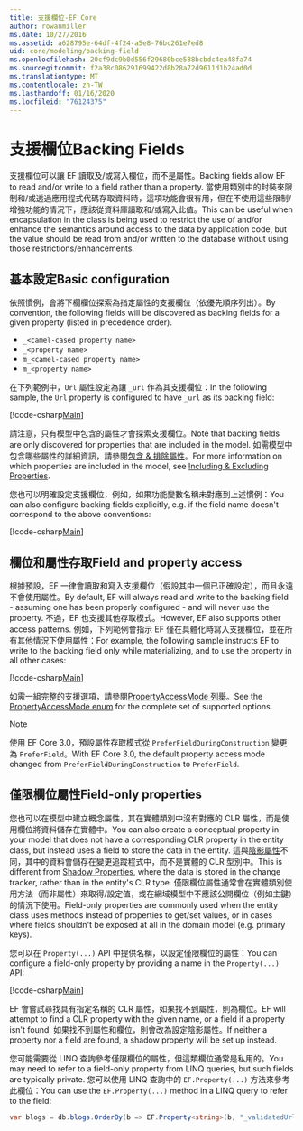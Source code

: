 ```yaml
---
title: 支援欄位-EF Core
author: rowanmiller
ms.date: 10/27/2016
ms.assetid: a628795e-64df-4f24-a5e8-76bc261e7ed8
uid: core/modeling/backing-field
ms.openlocfilehash: 20cf9dc9b0d556f29680bce588bcbdc4ea48fa74
ms.sourcegitcommit: f2a38c086291699422d8b28a72d9611d1b24ad0d
ms.translationtype: MT
ms.contentlocale: zh-TW
ms.lasthandoff: 01/16/2020
ms.locfileid: "76124375"
---
```

# <a name="backing-fields"></a><span data-ttu-id="66556-102">支援欄位</span><span class="sxs-lookup"><span data-stu-id="66556-102">Backing Fields</span></span>

<span data-ttu-id="66556-103">支援欄位可以讓 EF 讀取及/或寫入欄位，而不是屬性。</span><span class="sxs-lookup"><span data-stu-id="66556-103">Backing fields allow EF to read and/or write to a field rather than a property.</span></span> <span data-ttu-id="66556-104">當使用類別中的封裝來限制和/或透過應用程式代碼存取資料時，這項功能會很有用，但在不使用這些限制/增強功能的情況下，應該從資料庫讀取和/或寫入此值。</span><span class="sxs-lookup"><span data-stu-id="66556-104">This can be useful when encapsulation in the class is being used to restrict the use of and/or enhance the semantics around access to the data by application code, but the value should be read from and/or written to the database without using those restrictions/enhancements.</span></span>

## <a name="basic-configuration"></a><span data-ttu-id="66556-105">基本設定</span><span class="sxs-lookup"><span data-stu-id="66556-105">Basic configuration</span></span>

<span data-ttu-id="66556-106">依照慣例，會將下欄欄位探索為指定屬性的支援欄位（依優先順序列出）。</span><span class="sxs-lookup"><span data-stu-id="66556-106">By convention, the following fields will be discovered as backing fields for a given property (listed in precedence order).</span></span> 

* `_<camel-cased property name>`
* `_<property name>`
* `m_<camel-cased property name>`
* `m_<property name>`

<span data-ttu-id="66556-107">在下列範例中，`Url` 屬性設定為讓 `_url` 作為其支援欄位：</span><span class="sxs-lookup"><span data-stu-id="66556-107">In the following sample, the `Url` property is configured to have `_url` as its backing field:</span></span>

[!code-csharp[Main](../../../samples/core/Modeling/Conventions/BackingField.cs#Sample)]

<span data-ttu-id="66556-108">請注意，只有模型中包含的屬性才會探索支援欄位。</span><span class="sxs-lookup"><span data-stu-id="66556-108">Note that backing fields are only discovered for properties that are included in the model.</span></span> <span data-ttu-id="66556-109">如需模型中包含哪些屬性的詳細資訊，請參閱[包含 & 排除屬性](included-properties.md)。</span><span class="sxs-lookup"><span data-stu-id="66556-109">For more information on which properties are included in the model, see [Including & Excluding Properties](included-properties.md).</span></span>

<span data-ttu-id="66556-110">您也可以明確設定支援欄位，例如，如果功能變數名稱未對應到上述慣例：</span><span class="sxs-lookup"><span data-stu-id="66556-110">You can also configure backing fields explicitly, e.g. if the field name doesn't correspond to the above conventions:</span></span>

[!code-csharp[Main](../../../samples/core/Modeling/FluentAPI/BackingField.cs?name=BackingField&highlight=5)]

## <a name="field-and-property-access"></a><span data-ttu-id="66556-111">欄位和屬性存取</span><span class="sxs-lookup"><span data-stu-id="66556-111">Field and property access</span></span>

<span data-ttu-id="66556-112">根據預設，EF 一律會讀取和寫入支援欄位（假設其中一個已正確設定），而且永遠不會使用屬性。</span><span class="sxs-lookup"><span data-stu-id="66556-112">By default, EF will always read and write to the backing field - assuming one has been properly configured - and will never use the property.</span></span> <span data-ttu-id="66556-113">不過，EF 也支援其他存取模式。</span><span class="sxs-lookup"><span data-stu-id="66556-113">However, EF also supports other access patterns.</span></span> <span data-ttu-id="66556-114">例如，下列範例會指示 EF 僅在具體化時寫入支援欄位，並在所有其他情況下使用屬性：</span><span class="sxs-lookup"><span data-stu-id="66556-114">For example, the following sample instructs EF to write to the backing field only while materializing, and to use the property in all other cases:</span></span>

[!code-csharp[Main](../../../samples/core/Modeling/FluentAPI/BackingFieldAccessMode.cs?name=BackingFieldAccessMode&highlight=6)]

<span data-ttu-id="66556-115">如需一組完整的支援選項，請參閱[PropertyAccessMode 列舉](https://docs.microsoft.com/dotnet/api/microsoft.entityframeworkcore.propertyaccessmode)。</span><span class="sxs-lookup"><span data-stu-id="66556-115">See the [PropertyAccessMode enum](https://docs.microsoft.com/dotnet/api/microsoft.entityframeworkcore.propertyaccessmode) for the complete set of supported options.</span></span>

> [!NOTE]
> <span data-ttu-id="66556-116">使用 EF Core 3.0，預設屬性存取模式從 `PreferFieldDuringConstruction` 變更為 `PreferField`。</span><span class="sxs-lookup"><span data-stu-id="66556-116">With EF Core 3.0, the default property access mode changed from `PreferFieldDuringConstruction` to `PreferField`.</span></span>

## <a name="field-only-properties"></a><span data-ttu-id="66556-117">僅限欄位屬性</span><span class="sxs-lookup"><span data-stu-id="66556-117">Field-only properties</span></span>

<span data-ttu-id="66556-118">您也可以在模型中建立概念屬性，其在實體類別中沒有對應的 CLR 屬性，而是使用欄位將資料儲存在實體中。</span><span class="sxs-lookup"><span data-stu-id="66556-118">You can also create a conceptual property in your model that does not have a corresponding CLR property in the entity class, but instead uses a field to store the data in the entity.</span></span> <span data-ttu-id="66556-119">這與[陰影屬性](shadow-properties.md)不同，其中的資料會儲存在變更追蹤程式中，而不是實體的 CLR 型別中。</span><span class="sxs-lookup"><span data-stu-id="66556-119">This is different from [Shadow Properties](shadow-properties.md), where the data is stored in the change tracker, rather than in the entity's CLR type.</span></span> <span data-ttu-id="66556-120">僅限欄位屬性通常會在實體類別使用方法（而非屬性）來取得/設定值，或在網域模型中不應該公開欄位（例如主鍵）的情況下使用。</span><span class="sxs-lookup"><span data-stu-id="66556-120">Field-only properties are commonly used when the entity class uses methods instead of properties to get/set values, or in cases where fields shouldn't be exposed at all in the domain model (e.g. primary keys).</span></span>

<span data-ttu-id="66556-121">您可以在 `Property(...)` API 中提供名稱，以設定僅限欄位的屬性：</span><span class="sxs-lookup"><span data-stu-id="66556-121">You can configure a field-only property by providing a name in the `Property(...)` API:</span></span>

[!code-csharp[Main](../../../samples/core/Modeling/FluentAPI/BackingFieldNoProperty.cs#Sample)]

<span data-ttu-id="66556-122">EF 會嘗試尋找具有指定名稱的 CLR 屬性，如果找不到屬性，則為欄位。</span><span class="sxs-lookup"><span data-stu-id="66556-122">EF will attempt to find a CLR property with the given name, or a field if a property isn't found.</span></span> <span data-ttu-id="66556-123">如果找不到屬性和欄位，則會改為設定陰影屬性。</span><span class="sxs-lookup"><span data-stu-id="66556-123">If neither a property nor a field are found, a shadow property will be set up instead.</span></span>

<span data-ttu-id="66556-124">您可能需要從 LINQ 查詢參考僅限欄位的屬性，但這類欄位通常是私用的。</span><span class="sxs-lookup"><span data-stu-id="66556-124">You may need to refer to a field-only property from LINQ queries, but such fields are typically private.</span></span> <span data-ttu-id="66556-125">您可以使用 LINQ 查詢中的 `EF.Property(...)` 方法來參考此欄位：</span><span class="sxs-lookup"><span data-stu-id="66556-125">You can use the `EF.Property(...)` method in a LINQ query to refer to the field:</span></span>

``` csharp
var blogs = db.blogs.OrderBy(b => EF.Property<string>(b, "_validatedUrl"));
```
